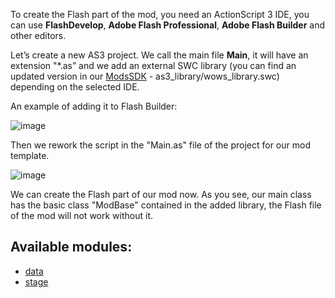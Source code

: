 To create the Flash part of the mod, you need an ActionScript 3 IDE, you can use **FlashDevelop**, **Adobe Flash Professional**, **Adobe Flash Builder** and other editors.

Let’s create a new AS3 project. We call the main file **Main**, it will have an extension "*.as” and we add an external SWC library (you can find an updated version in our [ModsSDK](https://github.com/wgmods/ModSDK) - as3_library/wows_library.swc) depending on the selected IDE.

An example of adding it to Flash Builder:

![image](https://github.com/wgmods/Mods-API-Documentation/assets/167185926/b1156d3f-5307-4eaf-8bec-4be0dd69791a)

Then we rework the script in the "Main.as" file of the project for our mod template.

![image](https://github.com/wgmods/Mods-API-Documentation/assets/167185926/04f0ff2e-0425-45c7-a545-d39ee45cd458)

We can create the Flash part of our mod now. As you see, our main class has the basic class "ModBase" contained in the added library, the Flash file of the mod will not work without it.

## Available modules:

- [data](./data.md)
- [stage](./stage.md)
